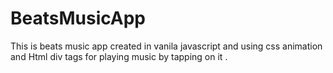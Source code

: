 # BeatsMusicApp
This is beats music app created in vanila javascript and using css animation and Html div tags for playing music by tapping on it .
